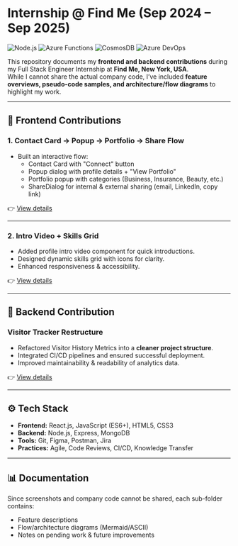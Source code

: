 # Internship @ Find Me (Sep 2024 – Sep 2025)

![Node.js](https://img.shields.io/badge/Backend-Node.js-green)
![Azure Functions](https://img.shields.io/badge/Serverless-Azure%20Functions-blue)
![CosmosDB](https://img.shields.io/badge/Database-CosmosDB-lightgrey)
![Azure DevOps](https://img.shields.io/badge/CI%2FCD-Azure%20DevOps-purple)


This repository documents my **frontend and backend contributions** during my Full Stack Engineer Internship at **Find Me, New York, USA**.  
While I cannot share the actual company code, I’ve included **feature overviews, pseudo-code samples, and architecture/flow diagrams** to highlight my work.

---

## 🔹 Frontend Contributions

### 1. Contact Card → Popup → Portfolio → Share Flow
- Built an interactive flow:  
  - Contact Card with "Connect" button  
  - Popup dialog with profile details + "View Portfolio"  
  - Portfolio popup with categories (Business, Insurance, Beauty, etc.)  
  - ShareDialog for internal & external sharing (email, LinkedIn, copy link)  

👉 [View details](frontend-contact-popup-portfolio/README.md)

---

### 2. Intro Video + Skills Grid
- Added profile intro video component for quick introductions.  
- Designed dynamic skills grid with icons for clarity.  
- Enhanced responsiveness & accessibility.  

👉 [View details](frontend-intro-video-skills/README.md)

---

## 🔹 Backend Contribution

### Visitor Tracker Restructure
- Refactored Visitor History Metrics into a **cleaner project structure**.  
- Integrated CI/CD pipelines and ensured successful deployment.  
- Improved maintainability & readability of analytics data.  

👉 [View details](backend-visitor-tracker/README.md)

---

## ⚙️ Tech Stack
- **Frontend:** React.js, JavaScript (ES6+), HTML5, CSS3  
- **Backend:** Node.js, Express, MongoDB  
- **Tools:** Git, Figma, Postman, Jira  
- **Practices:** Agile, Code Reviews, CI/CD, Knowledge Transfer  

---

## 📊 Documentation
Since screenshots and company code cannot be shared, each sub-folder contains:
- Feature descriptions  
- Flow/architecture diagrams (Mermaid/ASCII)  
- Notes on pending work & future improvements
